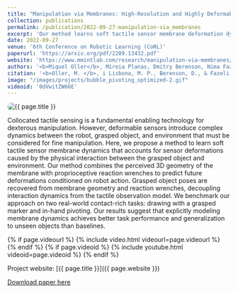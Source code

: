 ```yaml
---
title: "Manipulation via Membranes: High-Resolution and Highly Deformable Tactile Sensing and Control"
collection: publications
permalink: /publication/2022-09-27-manipulation-via_membranes
excerpt: 'Our method learns soft tactile sensor membrane deformation dynamics to control a grasped object’s pose and force transmitted to the environment during contact-rich manipulation tasks such as drawing and in-hand pivoting.'
date: 2022-09-27
venue: '6th Conference on Robotic Learning (CoRL)'
paperurl: 'https://arxiv.org/pdf/2209.13432.pdf'
website: 'https://www.mmintlab.com/research/manipulation-via-membranes/'
authors: '<b>Miquel Oller</b>, Mireia Planas, Dmitry Berenson, Nima Fazeli'
citation: '<b>Oller, M. </b>, i Lisbona, M. P., Berenson, D., & Fazeli, N. &quot; "Manipulation via Membranes: High-Resolution and Highly Deformable Tactile Sensing and Control". &quot; <i>CoRL 2022 </i>.'
image: "/images/projects/bubble_pivoting_optimized-2.gif"
videoid: '0dVwitZW66E'
---
```



<img src="{{ page.image }}" alt="{{ page.title }}" style="border-radius: 20px;">


Collocated tactile sensing is a fundamental enabling technology for dexterous manipulation. However, deformable sensors introduce complex dynamics between the robot, grasped object, and environment that must be considered for fine manipulation. Here, we propose a method to learn soft tactile sensor membrane dynamics that accounts for sensor deformations caused by the physical interaction between the grasped object and environment. Our method combines the perceived 3D geometry of the membrane with proprioceptive reaction wrenches to predict future deformations conditioned on robot action. Grasped object poses are recovered from membrane geometry and reaction wrenches, decoupling interaction dynamics from the tactile observation model. We benchmark our approach on two real-world contact-rich tasks: drawing with a grasped marker and in-hand pivoting. Our results suggest that explicitly modeling membrane dynamics achieves better task performance and generalization to unseen objects than baselines.

<!-- VIDEO -->
{% if page.videourl %}
    {% include video.html videourl=page.videourl %}
{% endif %}
{% if page.videoid %}
    {% include youtube.html videoid=page.videoid %}
{% endif %}


Project website: [{{ page.title }}]({{ page.website }})


[Download paper here]({{page.paperurl}})
